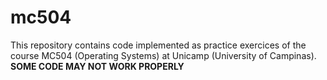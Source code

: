# mc504
This repository contains code implemented as practice exercices of the course MC504 (Operating Systems) at Unicamp (University of Campinas).
**SOME CODE MAY NOT WORK PROPERLY**
